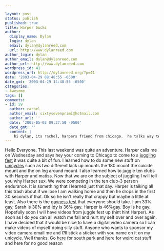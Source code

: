 ```yaml
---

layout: post
status: publish
published: true
title: Harper Sucks
author:
  display_name: Dylan
  login: dylan
  email: dylan@dylanreed.com
  url: http://www.dylanreed.com
author_login: dylan
author_email: dylan@dylanreed.com
author_url: http://www.dylanreed.com
wordpress_id: 41
wordpress_url: http://dylanreed.org/?p=41
date: '2003-04-29 08:48:55 -0500'
date_gmt: '2003-04-29 14:48:55 -0500'
categories:
- Awesome
tags: []
comments:
- id: 59
  author: rachel
  author_email: sixtysevenprimi@hotmail.com
  author_url: ''
  date: '2003-05-02 09:27:50 -0500'
  date_gmt: ''
  content: |
    hi dylan, its rachel, harpers friend from chicago.  he talks way too much shit.  im 53% gay.  thats gay.  but it said im a happy, well adjust hetero female.  ha!
---
```


Hello Everyone. This last weekend was quite an adventure. Harper calls me on Wednesday and says hey your coming to Chicago to come to a [juggling fest][1] it was quite a bit of fun. I learned how to do some new stuff on [unicycles][2] such as two different kick up mounts the 180 mount the suicide mount and the on leg around mount. I also learned how to juggle ten clubs with Harper and matiss. Now that we are on the subject of juggling I will tell you why Harper sux. We were competing in the ten club-3 person endurance. It is something that I learned just that day. Harper is talking all this trash about if we lose I am walking home and then he drops in the first 30 seconds if that. Ok so he isn't really that crappy but maybe a little at least. Also there is the [gayness test][3] that everyone should take. I am 33% gay, Sarah is 30% and Idy is 36% gay. Harper is 46%gay. Boy is he gay. Hopefully soon I will have videos from juggle fest up (hint hint Harper). As soon as I do you can all watch me fall and hurt my self over and over again. I have decided that it would be nice to have a digital video camera so I can make videos of myself doing silly stuff. Anyone who wants to sponsor my video camera email me and I?ll stick a sticker with you name on it on my unicycle. Well thanks. Go [here][4] for south park and here for weird cat stuff and here for no good reason

   [1]: http://www.tossup.org/
   [2]: http://www.unicycling.org/unicycling/mounts/
   [3]: http://www.channel4.com/life/microsites/G/gayometer/gayometer.html
   [4]: http://mrtwig.tk/


